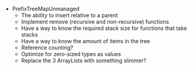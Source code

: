 * PrefixTreeMapUnmanaged
    - The ability to insert relative to a parent
    - Implement remove (recursive and non-recursive) functions
    - Have a way to know the required stack size for functions that take stacks
    - Have a way to know the amount of items in the tree
    - Reference counting?
    - Optimize for zero-sized types as values
    - Replace the 3 ArrayLists with something slimmer?
